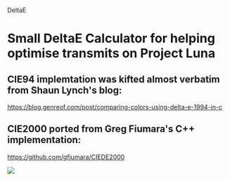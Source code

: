 DeltaE

# Small DeltaE Calculator for helping optimise transmits on Project Luna 

##   CIE94 implemtation was kifted almost verbatim from Shaun Lynch's blog: 
https://blog.genreof.com/post/comparing-colors-using-delta-e-1994-in-c

## CIE2000 ported from Greg Fiumara's C++ implementation: 
https://github.com/gfiumara/CIEDE2000

![](https://i.imgur.com/QiKNo25.png)
